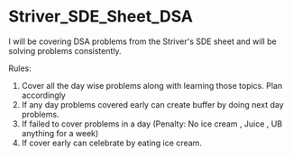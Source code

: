 # Striver_SDE_Sheet_DSA
I will be covering DSA problems from the Striver's SDE sheet and will be solving problems consistently.  


Rules: 
1. Cover all the day wise problems along with learning those topics. Plan accordingly
2. If any day problems covered early can create buffer by doing next day problems.
3. If failed to cover problems in a day (Penalty: No ice cream , Juice , UB anything for a week)
4. If cover early can celebrate by eating ice cream.

